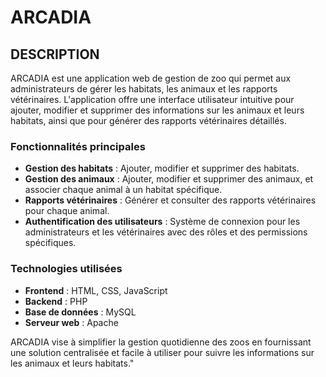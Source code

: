 # ARCADIA

## DESCRIPTION
ARCADIA est une application web de gestion de zoo qui permet aux administrateurs de gérer les habitats, les animaux et les rapports vétérinaires. L'application offre une interface utilisateur intuitive pour ajouter, modifier et supprimer des informations sur les animaux et leurs habitats, ainsi que pour générer des rapports vétérinaires détaillés.

### Fonctionnalités principales
- **Gestion des habitats** : Ajouter, modifier et supprimer des habitats.
- **Gestion des animaux** : Ajouter, modifier et supprimer des animaux, et associer chaque animal à un habitat spécifique.
- **Rapports vétérinaires** : Générer et consulter des rapports vétérinaires pour chaque animal.
- **Authentification des utilisateurs** : Système de connexion pour les administrateurs et les vétérinaires avec des rôles et des permissions spécifiques.

### Technologies utilisées
- **Frontend** : HTML, CSS, JavaScript
- **Backend** : PHP
- **Base de données** : MySQL
- **Serveur web** : Apache

ARCADIA vise à simplifier la gestion quotidienne des zoos en fournissant une solution centralisée et facile à utiliser pour suivre les informations sur les animaux et leurs habitats."

 
 
